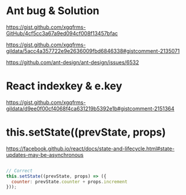 # Ant bug & Solution

https://gist.github.com/xgqfrms-GitHub/4cf5cc3a67a9ed094cf008f13457bfac


https://gist.github.com/xgqfrms-gildata/5acc4a357722e9e2636009fbd6846338#gistcomment-2135071

https://github.com/ant-design/ant-design/issues/6532


# React indexkey & e.key

https://gist.github.com/xgqfrms-gildata/d9ee0f00cf4068f4ca631219b5392e1b#gistcomment-2151364




# this.setState((prevState, props) 

https://facebook.github.io/react/docs/state-and-lifecycle.html#state-updates-may-be-asynchronous

```jsx

// Correct
this.setState((prevState, props) => ({
  counter: prevState.counter + props.increment
}));

```

